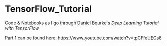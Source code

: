 # TensorFlow_Tutorial
Code &amp; Notebooks as I go through Daniel Bourke's *Deep Learning Tutorial with TensorFlow*

Part 1 can be found here: https://www.youtube.com/watch?v=tpCFfeUEGs8
